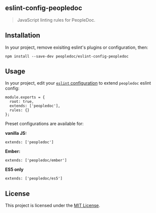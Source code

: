 ## eslint-config-peopledoc

> JavaScript linting rules for PeopleDoc.

## Installation

In your project, remove exisiting eslint's plugins or configuration, then:

    npm install --save-dev peopledoc/eslint-config-peopledoc

## Usage

In your project, edit your
[`eslint` configuration](https://eslint.org/docs/user-guide/getting-started#global-installation-and-usage)
to extend `peopledoc` eslint config:

    module.exports = {
      root: true,
      extends: ['peopledoc'],
      rules: {}
    };

Preset configurations are available for:

**vanilla JS:**

    extends: ['peopledoc']

**Ember:**

    extends: ['peopledoc/ember']

**ES5 only**

    extends: ['peopledoc/es5']

## License

This project is licensed under the [MIT License](LICENSE).
